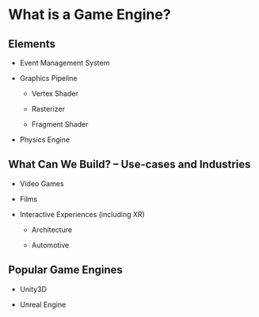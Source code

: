 # What is a Game Engine?


## Elements

* Event Management System

* Graphics Pipeline

    * Vertex Shader

    * Rasterizer

    * Fragment Shader

* Physics Engine


## What Can We Build? – Use-cases and Industries

* Video Games

* Films

* Interactive Experiences (including XR)

    * Architecture

    * Automotive


## Popular Game Engines

* Unity3D

* Unreal Engine

